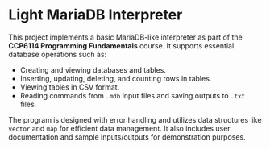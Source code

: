 # Light MariaDB Interpreter

This project implements a basic MariaDB-like interpreter as part of the **CCP6114 Programming Fundamentals** course. It supports essential database operations such as:

- Creating and viewing databases and tables.
- Inserting, updating, deleting, and counting rows in tables.
- Viewing tables in CSV format.
- Reading commands from `.mdb` input files and saving outputs to `.txt` files.

The program is designed with error handling and utilizes data structures like `vector` and `map` for efficient data management. It also includes user documentation and sample inputs/outputs for demonstration purposes.
